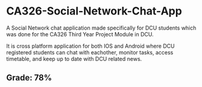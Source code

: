 # CA326-Social-Network-Chat-App

A Social Network chat application made specifically for DCU students which was done for the CA326 Third Year Project Module in DCU.

It is cross platform application for both IOS and Android where DCU registered students can chat with eachother, monitor tasks, access timetable, and keep up to date with DCU related news.

<h2> Grade: 78% </h2>
